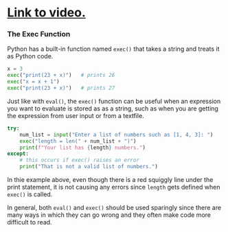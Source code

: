 # [Link to video.](https://www.youtube.com/watch?v=msXrOlpZkCc&list=PLVD25niNi0Bkrelmc-dxdpMzITt5YTBsc&index=9)

### The Exec Function

Python has a built-in function named `exec()` that takes a string and treats it as Python code.

```python
x = 3
exec("print(23 + x)")   # prints 26
exec("x = x + 1")  
exec("print(23 + x)")   # prints 27
```

Just like with `eval()`, the `exec()` function can be useful when an expression you want to evaluate is stored as as a string, such as when you are getting the expression from user input or from a textfile.

```python
try:
    num_list = input("Enter a list of numbers such as [1, 4, 3]: ")
    exec("length = len(" + num_list + ")")
    print(f"Your list has {length} numbers.")
except:
    # this occurs if exec() raises an error
    print("That is not a valid list of numbers.")
```

In thie example above, even though there is a red squiggly line under the print statement, it is not causing any errors since `length` gets defined when `exec()` is called.

In general, both `eval()` and `exec()` should be used sparingly since there are many ways in which they can go wrong and they often make code more difficult to read.
